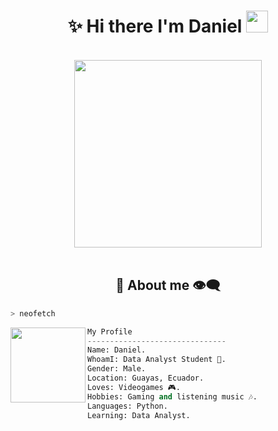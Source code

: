 <h1 align="center">✨ Hi there I'm Daniel <img src="https://media.giphy.com/media/hvRJCLFzcasrR4ia7z/giphy.gif" width="35px" height="35px"></h1>

<body>
<br>
<div align="center">
<img src="https://media1.tenor.com/m/5NTrd7G95KYAAAAC/runa-shirakawa-kimizero.gif" width="300px">
</div>
<br>

<h2 align="center"> 💬 About me 👁️‍🗨️ </h2>

```zsh
> neofetch
```

<img align="left" src="https://media.tenor.com/nFAXdeN6tBYAAAAC/yamato-one-piece-one-piece-episode1015.gif" width="120px"/> 

```python
My Profile
-------------------------------
Name: Daniel.
WhoamI: Data Analyst Student 🏫.
Gender: Male.
Location: Guayas, Ecuador.
Loves: Videogames 🎮.
Hobbies: Gaming and listening music 🎶.
Languages: Python.
Learning: Data Analyst.
```
